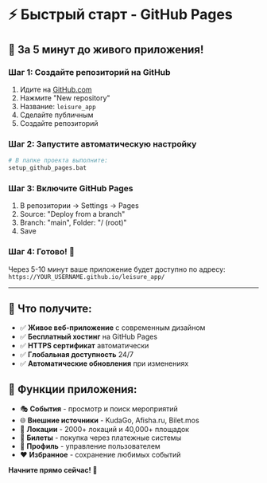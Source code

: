 # ⚡ Быстрый старт - GitHub Pages

## 🚀 За 5 минут до живого приложения!

### Шаг 1: Создайте репозиторий на GitHub
1. Идите на [GitHub.com](https://github.com)
2. Нажмите "New repository"
3. Название: `leisure_app`
4. Сделайте публичным
5. Создайте репозиторий

### Шаг 2: Запустите автоматическую настройку
```bash
# В папке проекта выполните:
setup_github_pages.bat
```

### Шаг 3: Включите GitHub Pages
1. В репозитории → Settings → Pages
2. Source: "Deploy from a branch"
3. Branch: "main", Folder: "/ (root)"
4. Save

### Шаг 4: Готово! 🎉
Через 5-10 минут ваше приложение будет доступно по адресу:
`https://YOUR_USERNAME.github.io/leisure_app/`

---

## 🎯 Что получите:

- ✅ **Живое веб-приложение** с современным дизайном
- ✅ **Бесплатный хостинг** на GitHub Pages
- ✅ **HTTPS сертификат** автоматически
- ✅ **Глобальная доступность** 24/7
- ✅ **Автоматические обновления** при изменениях

## 🌟 Функции приложения:

- 🎭 **События** - просмотр и поиск мероприятий
- 🌐 **Внешние источники** - KudaGo, Afisha.ru, Bilet.mos
- 📍 **Локации** - 2000+ локаций и 40,000+ площадок
- 🎫 **Билеты** - покупка через платежные системы
- 👤 **Профиль** - управление пользователем
- ❤️ **Избранное** - сохранение любимых событий

**Начните прямо сейчас! 🚀**
